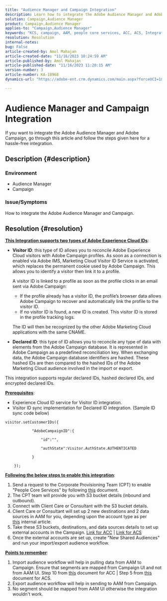 ```yaml
---
title: "Audience Manager and Campaign Integration"
description: Learn how to integrate the Adobe Audience Manager and Adobe Campaign.
solution: Campaign,Audience Manager
product: Campaign,Audience Manager
applies-to: "Campaign,Audience Manager"
keywords: "KCS, campaign, AAM, people core services, ACC, ACS, Integration"
resolution: Resolution
internal-notes: 
bug: False
article-created-by: Amol Mahajan
article-created-date: "11/16/2023 10:24:59 AM"
article-published-by: Amol Mahajan
article-published-date: "11/16/2023 11:20:15 AM"
version-number: 3
article-number: KA-18968
dynamics-url: "https://adobe-ent.crm.dynamics.com/main.aspx?forceUCI=1&pagetype=entityrecord&etn=knowledgearticle&id=8e69bb5f-6a84-ee11-8179-6045bd006b4b"

---
```

# Audience Manager and Campaign Integration


If you want to integrate the Adobe Audience Manager and Adobe Campaign, go through this article and follow the steps given here for a hassle-free integration.

## Description {#description}


### <b>Environment</b>

- Audience Manager
- Campaign




### <b>Issue/Symptoms</b>

How to integrate the Adobe Audience Manager and Campaign.


## Resolution {#resolution}




<u><b>This&nbsp;Integration supports two types of Adobe Experience Cloud IDs</b></u>:

- <b>Visitor ID</b>: this type of ID allows you to reconcile Adobe Experience Cloud visitors with Adobe Campaign profiles. As soon as a connection is enabled via Adobe IMS, Marketing Cloud Visitor ID Service is activated, which replaces the permanent cookie used by Adobe Campaign. This allows you to identify a visitor then link it to a profile.

    

    A visitor ID is linked to a profile as soon as the profile clicks in an email sent via Adobe Campaign:

    - If the profile already has a visitor ID, the profile’s browser data allows Adobe Campaign to recover and automatically link the profile to the visitor ID.
    - If no visitor ID is found, a new ID is created. This visitor ID is stored in the profile tracking logs.

    The ID will then be recognized by the other Adobe Marketing Cloud applications with the same CNAME.
- <b>Declared ID</b>: this type of ID allows you to reconcile any type of data with elements from the Adobe Campaign database. It is represented in Adobe Campaign as a predefined reconciliation key. When exchanging data, the Adobe Campaign database identifiers are hashed. These hashed IDs are then compared to the hashed IDs of the Adobe Marketing Cloud audience involved in the import or export.


This integration supports regular declared IDs, hashed declared IDs, and encrypted declared IDs.

<u><b>Prerequisites</b></u>:

- Experience Cloud ID service for Visitor ID integration.
- Visitor ID sync implementation for Declared ID integration. (Sample ID sync code below)​



```
visitor.setCustomerIDs({

            "AdobeCampaignID":{

                "id":"",

                "authState":Visitor.AuthState.AUTHENTICATED

            }

    });
```




<u><b>Following the below steps to enable this integration</b></u>:

1. Send a request to the Corporate Provisioning Team (CPT) to enable "People Core Services" by following [this](https://adobe-ent.crm.dynamics.com/main.aspx?appid=c8f3a4cd-a068-e911-a957-000d3a34e00b&amp;pagetype=entityrecord&amp;etn=knowledgearticle&amp;id=d2a266a4-b3a9-ec11-983f-000d3a349e63) document.
2. The CPT team will provide you with S3 bucket details (inbound and outbound).
3. Connect with Client Care or Consultant with the S3 bucket details.
4. Client Care or Consultant will set up 2 new destinations and 2 data sources in AAM for you, depending upon the account type as per [this](https://wiki.corp.adobe.com/pages/viewpage.action?pageId=1061261145) internal article.
5. Take these S3 buckets, destinations, and data sources details to set up external accounts in the Campaign. [Link for ACC](https://experienceleague.adobe.com/docs/experience-cloud-kcs/kbarticles/KA-16470.html?lang=es-ES) | [Link for ACS](https://experienceleague.adobe.com/docs/campaign-standard/using/integrating-with-adobe-cloud/working-with-campaign-and-audience-manager-or-people-core-service/sharing-audiences-with-audience-manager-or-people-core-service.html?lang=en)
6. Once the external accounts are set up, create "New Shared Audiences" and run your import/export audience workflow.


<u><b>Points to remember</b></u>:

1. Import audience workflow will help in pulling data from AAM to Campaign. Ensure that segments are mapped from Campaign UI and not from AAM UI. Step 10 from [this](https://experienceleague.adobe.com/docs/experience-cloud-kcs/kbarticles/KA-16470.html?lang=es-ES) document for ACC | Step 5 from [this](https://experienceleague.adobe.com/docs/campaign-standard/using/integrating-with-adobe-cloud/working-with-campaign-and-audience-manager-or-people-core-service/sharing-audiences-with-audience-manager-or-people-core-service.html?lang=en) document for ACS.
2. Export audience workflow will help in sending to AAM from Campaign.
3. No segment should be mapped from AAM UI otherwise the integration wouldn't work.




